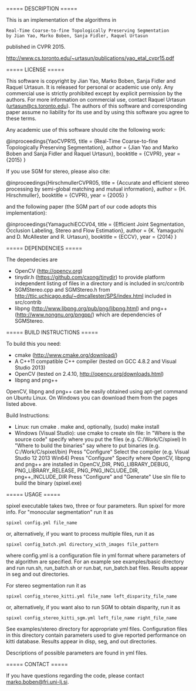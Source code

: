 ===== DESCRIPTION =====

This is an implementation of the algorithms in
  
    Real-Time Coarse-to-fine Topologically Preserving Segmentation
	by Jian Yao, Marko Boben, Sanja Fidler, Raquel Urtasun
	
published in CVPR 2015.

http://www.cs.toronto.edu/~urtasun/publications/yao_etal_cvpr15.pdf

===== LICENSE =====

This software is copyright by Jian Yao, Marko Boben, Sanja Fidler and Raquel Urtasun. It is released for personal or academic use only. 
Any commercial use is strictly prohibited except by explicit permission by the authors. For more information on commercial use, contact 
Raquel Urtasun (urtasun@cs.toronto.edu). The authors of this software and corresponding paper assume no liability for its use and by using this software you agree to these terms.  

Any academic use of this software should cite the following work:

@inproceedings{YaoCVPR15,
    title = {Real-Time Coarse-to-fine Topologically Preserving Segmentation},
    author = {Jian Yao and Marko Boben and Sanja Fidler and Raquel Urtasun},
    booktitle = {CVPR},
    year = {2015}
}

If you use SGM for stereo, please also cite:

@inproceedings{HirschmullerCVPR05,
    title = {Accurate and efficient stereo processing by semi-global matching and mutual information},
    author = {H. Hirschmuller},
    booktitle = {CVPR},
    year = {2005}
}

and the following paper (the SGM part of our code adopts this implementation):

@inproceedings{YamaguchiECCV04,
    title = {Efficient Joint Segmentation, Occlusion Labeling, Stereo and Flow Estimation},
    author = {K. Yamaguchi and D. McAllester and R. Urtasun},
    booktitle = {ECCV},
    year = {2014}
}

===== DEPENDENCIES =====

The dependecies are 
 - OpenCV (http://opencv.org)
 - tinydir.h (https://github.com/cxong/tinydir) to provide platform independent listing
   of files in a directory and is included in src/contrib
 - SGMStereo.cpp and SGMStereo.h from http://ttic.uchicago.edu/~dmcallester/SPS/index.html
   included in src/contrib
 - libpng (http://www.libpng.org/pub/png/libpng.html) and png++ (http://www.nongnu.org/pngpp/)
   which are dependencies of SGMStereo.

===== BUILD INSTRUCTIONS =====

To build this you need:
 - cmake (http://www.cmake.org/download/)
 - A C++11 compatible C++ compiler (tested on GCC 4.8.2 and Visual Studio 2013)
 - OpenCV (tested on 2.4.10, http://opencv.org/downloads.html)
 - libpng and png++
 
OpenCV, libpng and png++ can be easily obtained using apt-get command on Ubuntu Linux.
On Windows you can download them from the pages listed above.
   

Build Instructions:
 - Linux: run
    cmake .
    make
	and, optionally, (sudo) make install
 - Windows (Visual Studio): use cmake to create sln file:
    In "Where is the source code" specify where you put the files
    (e.g. C:/Work/C/spixel)
    In "Where to build the binaries" say where to put binaries
    (e.g. C:/Work/C/spixel/bin)
    Press "Configure"
	Select the compiler (e.g. Visual Studio 12 2013 Win64)
	Press "Configure"
	Specify where OpenCV, libpng and png++ are installed in
	OpenCV_DIR, PNG_LIBRARY_DEBUG, PNG_LIBRARY_RELEASE, PNG_PNG_INCLUDE_DIR,
	png++_INCLUDE_DIR
	Press "Configure" and "Generate"
	Use sln file to build the binary (spixel.exe)	
	

===== USAGE =====

spixel executable takes two, three or four parameters. Run spixel for more info.
For "monocular segmentation" run it as

    spixel config.yml file_name
	
or, alternatively, if you want to process multiple files, run it as

    spixel config_batch.yml directory_with_images file_pattern

where config.yml is a configuration file in yml format where parameters of the algorithm are specified. For an example see examples/basic directory and run run.sh, run_batch.sh or run.bat, run_batch.bat files. Results appear in seg and out directories.

For stereo segmentation run it as 

    spixel config_stereo_kitti.yml file_name left_disparity_file_name
	
or, alternatively, if you want also to run SGM to obtain disparity, run it as

    spixel config_stereo_kitti_sgm.yml left_file_name right_file_name
	
See examples/stereo directory for appropriate yml files. Configuration files in this directory contain parameters used to give reported performance on kitti database. Results appear in disp, seg, and out directories.

Descriptions of possible parameters are found in yml files.

===== CONTACT =====

If you have questions regarding the code, please contact marko.boben@fri.uni-lj.si.
